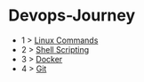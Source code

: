 # Devops-Journey
- 1 > [Linux Commands](https://github.com/sanjay9027/Devops-Journey/blob/master/Linux%20Commands.md)
- 2 > [Shell Scripting](https://github.com/sanjay9027/Devops-Journey/blob/master/ShellScripting.md)
- 3 > [Docker](https://github.com/sanjay9027/Devops-Journey/blob/master/Docker.md)
- 4 > [Git](https://github.com/sanjay9027/Devops-Journey/blob/master/Git%20Commands.md)
